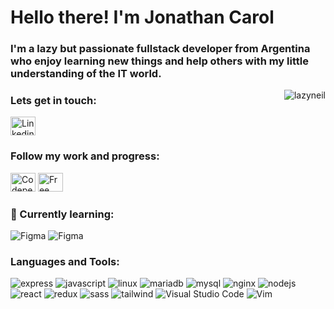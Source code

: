 <h1>Hello there! I'm Jonathan Carol </h1>
<h3>I'm a lazy but passionate fullstack developer from Argentina who enjoy learning new things and help others with my little understanding of the IT world.</h3>
<p><img align="right" src="https://github-readme-stats.vercel.app/api/top-langs?username=lazyneil&show_icons=true&locale=en&layout=compact" alt="lazyneil" /></p>

<!-- 
<p><img align="center" src="https://github-readme-stats.vercel.app/api?username=lazyneil&show_icons=true&locale=en" alt="lazyneil" /></p>
 -->

<h3 align="left">Lets get in touch:</h3>
<a href="https://linkedin.com/in/jonathan-carol" target="blank">
<img src="https://raw.githubusercontent.com/rahuldkjain/github-profile-readme-generator/master/src/images/icons/Social/linked-in-alt.svg" alt="Linkedin" height="30" width="40" /></a>

<h3 align="left">Follow my work and progress:</h3>
<p align="left">
<a href="https://codepen.io/hiraion" target="blank">
<img src="https://simpleicons.org/icons/codepen.svg" alt="Codepen" height="30" width="40" /></a>

<a href="https://www.freecodecamp.org/lazyneil" target="blank">
<img src="https://simpleicons.org/icons/freecodecamp.svg" alt="Free code camp" height="30" width="40" /></a>
</p>

<h3 align="left">📖 Currently learning:</h3>

![Figma](https://img.shields.io/badge/laravel-F55247.svg?&style=for-the-badge&logo=laravel&logoColor=white)
![Figma](https://img.shields.io/badge/figma-F24E1E.svg?&style=for-the-badge&logo=figma&logoColor=white)

<h3 align="left">Languages and Tools:</h3>

![express](https://img.shields.io/badge/express-000000.svg?&style=for-the-badge&logo=express&logoColor=white)
![javascript](https://img.shields.io/badge/javascript-F7DF1E.svg?&style=for-the-badge&logo=javascript&logoColor=white)
![linux](https://img.shields.io/badge/linux-FCC624.svg?&style=for-the-badge&logo=linux&logoColor=white)
![mariadb](https://img.shields.io/badge/mariadb-003545.svg?&style=for-the-badge&logo=mariadb&logoColor=white)
![mysql](https://img.shields.io/badge/mysql-4479A1.svg?&style=for-the-badge&logo=mysql&logoColor=white)
![nginx](https://img.shields.io/badge/nginx-009639.svg?&style=for-the-badge&logo=nginx&logoColor=white)
![nodejs](https://img.shields.io/badge/nodejs-339933.svg?&style=for-the-badge&logo=node.js&logoColor=white)
![react](https://img.shields.io/badge/react-61DAFB.svg?&style=for-the-badge&logo=react&logoColor=white)
![redux](https://img.shields.io/badge/redux-764ABC.svg?&style=for-the-badge&logo=redux&logoColor=white)
![sass](https://img.shields.io/badge/sass-CC6699.svg?&style=for-the-badge&logo=sass&logoColor=white)
![tailwind](https://img.shields.io/badge/tailwind-06B6D4.svg?&style=for-the-badge&logo=tailwind&logoColor=white)
![Visual Studio Code](https://img.shields.io/badge/vs%20code-007ACC.svg?&style=for-the-badge&logo=visualstudiocode&logoColor=white)
![Vim](https://img.shields.io/badge/vim-019733.svg?&style=for-the-badge&logo=vim&logoColor=white)

